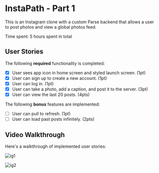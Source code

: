 # InstaPath - Part 1

This is an Instagram clone with a custom Parse backend that allows a user to post photos and view a global photos feed.

Time spent: 5 hours spent in total

## User Stories

The following **required** functionality is completed:

- [x] User sees app icon in home screen and styled launch screen. (1pt)
- [x] User can sign up to create a new account. (1pt)
- [x] User can log in. (1pt)
- [x] User can take a photo, add a caption, and post it to the server. (3pt)
- [x] User can view the last 20 posts. (4pts)

The following **bonus** features are implemented:

- [ ] User can pull to refresh. (1pt)
- [ ] User can load past posts infinitely. (2pts)

## Video Walkthrough

Here's a walkthrough of implemented user stories:

![ig1](https://user-images.githubusercontent.com/100297534/194986964-62b9f915-281e-430b-9bee-a62fdf3e5914.gif)

![ig2](https://user-images.githubusercontent.com/100297534/194987377-209bdd9d-5a79-471a-b874-8a304b0a07f5.gif)

